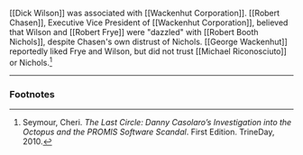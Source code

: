 [[Dick Wilson]] was associated with [[Wackenhut Corporation]]. [[Robert Chasen]], Executive Vice President of [[Wackenhut Corporation]], believed that Wilson and [[Robert Frye]] were "dazzled" with [[Robert Booth Nichols]], despite Chasen's own distrust of Nichols. [[George Wackenhut]] reportedly liked Frye and Wilson, but did not trust [[Michael Riconosciuto]] or Nichols.[^1]

---
### Footnotes

[^1]: Seymour, Cheri. *The Last Circle: Danny Casolaro’s Investigation into the Octopus and the PROMIS Software Scandal*. First Edition. TrineDay, 2010.